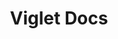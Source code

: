 ---
layout: home
title: Viglet Docs
banner-title: Viglet Documentation
description: Documentation about Viglet Products.
---